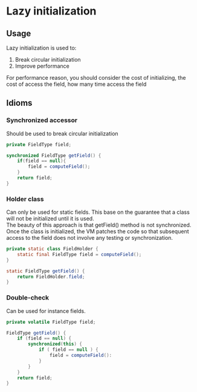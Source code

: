 # Lazy initialization

## Usage

Lazy initialization is used to:

1. Break circular initialization
2. Improve performance  

For performance reason, you should consider the cost of initializing, the cost of access the field, how many time access the field

## Idioms

### Synchronized accessor

Should be used to break circular initialization

```java
private FieldType field;

synchronized FieldType getField() {
    if(field == null){
        field = computeField();
    }
    return field;
}
```

### Holder class

Can only be used for static fields. This base on the guarantee that a class will not be initialized until it is used.  
The beauty of this approach is that getField() method is not synchronized. Once the class is initialized, the VM patches the code so that subsequent access to the field does not involve any testing or synchronization.

```java
private static class FieldHolder {
    static final FieldType field = computeField();
}

static FieldType getField() {
    return FieldHolder.field;
}
```

### Double-check

Can be used for instance fields.

```java
private volatile FieldType field;

FieldType getField() {
    if (field == null) {
        synchronized(this) {
            if ( field == null ) {
                field = computeField():
            }
        }
    }
    return field;
}
```
